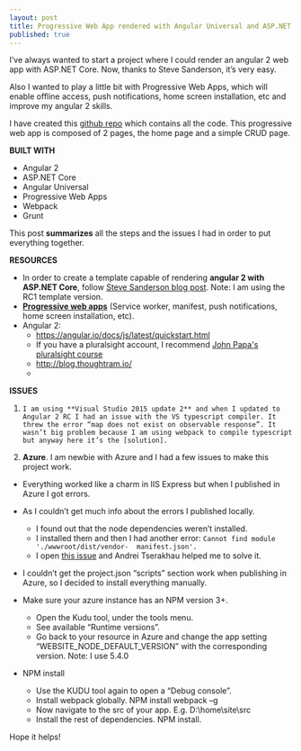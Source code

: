 ```yaml
---
layout: post
title: Progressive Web App rendered with Angular Universal and ASP.NET Core
published: true
---
```


I’ve always wanted to start a project where I could render an angular 2 web app with ASP.NET Core. Now, thanks to Steve Sanderson, it’s very easy. 

Also I wanted to play a little bit with Progressive Web Apps, which will enable offline access, push notifications, home screen installation, etc and improve my angular 2 skills.

I have created this [github repo](https://github.com/manuelreina/angular2-aspnet5-crud) which contains all the code. This progressive web app is composed of 2 pages, the home page and a simple CRUD page.

**BUILT WITH**

 - Angular 2
 - ASP.NET Core
 - Angular Universal
 - Progressive Web Apps
 - Webpack
 - Grunt


This post **summarizes** all the steps and the issues I had in order to put everything together.



**RESOURCES**

 - In order to create a template capable of rendering **angular 2 with ASP.NET Core**, follow [Steve Sanderson blog post]. Note: I am using the RC1 template version.
 - **[Progressive web apps]** (Service worker, manifest, push notifications, home screen installation, etc).
 - Angular 2:
	 - https://angular.io/docs/js/latest/quickstart.html
	 - If you have a pluralsight account, I recommend [John Papa's pluralsight course](https://app.pluralsight.com/library/courses/angular-2-first-look)
	 - http://blog.thoughtram.io/
	 - 

**ISSUES**

 1. 	I am using **Visual Studio 2015 update 2** and when I updated to Angular 2 RC I had an issue with the VS typescript compiler. It threw the error “map does not exist on observable response”. It wasn’t big problem because I am using webpack to compile typescript but anyway here it’s the [solution]. 
 2. **Azure**. I am newbie with Azure and I had a few issues to make this project work.

 -   Everything worked like a charm in IIS Express but when I published in Azure I got errors.
 - As I couldn’t get much info about the errors I published locally.
	 - I found out that the node dependencies weren’t installed.
	 - I installed them and then I had another error:  `Cannot find module './wwwroot/dist/vendor-  manifest.json'.`
	 - I open [this issue] and Andrei Tserakhau helped me to solve it.
 - I couldn’t get the project.json “scripts” section work when publishing in Azure, so I decided to install everything manually.
 - Make sure your azure instance has an NPM version 3+. 
	 -   Open the Kudu tool, under the tools menu.
	 - See available “Runtime versions”.
	 - Go back to your resource in Azure and change the app setting “WEBSITE_NODE_DEFAULT_VERSION” with the corresponding version. Note: I use 5.4.0

 - NPM install
	 - Use the KUDU tool again to open a “Debug console”. 
	 - Install webpack globally. NPM install webpack –g
	 - Now navigate to the src of your app. E.g. D:\home\site\src
	 - Install the rest of dependencies. NPM install.


Hope it helps!


[Steve Sanderson blog post]: <http://blog.stevensanderson.com/2016/05/02/angular2-react-knockout-apps-on-aspnet-core>
[Progressive web apps]: <https://developers.google.com/web/fundamentals/getting-started/your-first-progressive-web-app>
[solution]: <https://github.com/Microsoft/TypeScript/issues/8518>
[this issue]: <https://github.com/aspnet/JavaScriptServices/issues/104>

